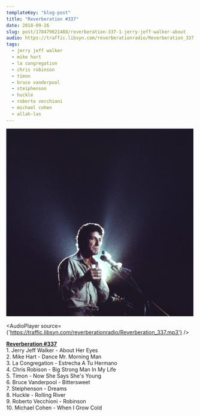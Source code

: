 ```yaml
---
templateKey: "blog-post"
title: "Reverberation #337"
date: 2018-09-26
slug: post/178479021488/reverberation-337-1-jerry-jeff-walker-about
audio: https://traffic.libsyn.com/reverberationradio/Reverberation_337.mp3
tags:
  - jerry jeff walker
  - mike hart
  - la congregation
  - chris robinson
  - timon
  - bruce vanderpool
  - steiphenson
  - huckle
  - roberto vecchioni
  - michael cohen
  - allah-las
---
```


![Reverberation #337](../images/99aec71f7e9442cedf5c072313bdfc78b6acd1299267ce24f454d43c0d084341.png)

<AudioPlayer source={'https://traffic.libsyn.com/reverberationradio/Reverberation_337.mp3'} />

<p><a href="https://traffic.libsyn.com/reverberationradio/Reverberation_337.mp3"><b>Reverberation #337</b></a><br />1. Jerry Jeff Walker - About Her Eyes<br />2. Mike Hart - Dance Mr. Morning Man<br />3. La Congregation - Estrecha A Tu Hermano<br />4. Chris Robison - Big Strong Man In My Life<br />5. Timon - Now She Says She's Young <br />6. Bruce Vanderpool - Bittersweet<br />7. Steiphenson - Dreams<br />8. Huckle - Rolling River<br />9. Roberto Vecchioni - Robinson<br />10. Michael Cohen - When I Grow Cold<br /></p>
